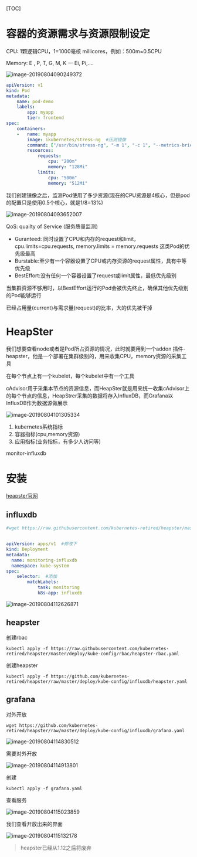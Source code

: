 [TOC]

# 容器的资源需求与资源限制设定

CPU: 1颗逻辑CPU，1=1000毫核 millicores，例如：500m=0.5CPU

Memory: E , P, T, G, M, K  —  Ei, Pi,….

![image-20190804090249372](/Users/chenyansong/Documents/note/images/docker/image-20190804090249372.png)

```yaml
apiVersion: v1
kind: Pod
metadata:
	name: pod-demo
	labels:
		app: myapp
		tier: frontend
spec:
	containers:
	-	name: myapp
		image: ikubernetes/stress-ng  #压测镜像
		command: ["/usr/bin/stress-ng", "-m 1", "-c 1", "--metrics-brief"]
		resources:
			requests:
				cpu: "200m"
				memory: "128Mi"
			limits:
				cpu: "500m"
				memory: "512Mi"
```

我们创建镜像之后，监测Pod使用了多少资源(现在的CPU资源是4核心，但是pod的配置只是使用0.5个核心，就是1/8=13%)

![image-20190804093652007](/Users/chenyansong/Documents/note/images/docker/image-20190804093652007.png)



QoS: quailty of Service (服务质量监测)

* Guranteed: 同时设置了CPU和内存的request和limit，cpu.limits=cpu.requests, memory.limits = memory.requests 这类Pod的优先级最高
* Burstable:至少有一个容器设置了CPU或内存资源的request属性，具有中等优先级
* BestEffort:没有任何一个容器设置了request或limit属性，最低优先级别

当集群资源不够用时，以BestEffort运行的Pod会被优先终止，确保其他优先级别的Pod能够运行

已经占用量(current)与需求量(request)的比率，大的优先被干掉

 

# HeapSter

我们想要查看node或者是Pod所占资源的情况，此时就要用到一个addon 插件-heapster，他是一个部署在集群级别的，用来收集CPU，memory资源的采集工具

在每个节点上有一个kubelet，每个kubelet中有一个工具

cAdvisor用于采集本节点的资源信息，而HeapSter就是用来统一收集cAdvisor上的每个节点的信息，HeapStrer采集的数据将存入InfluxDB，而Grafana以InfluxDB作为数据源做展示

![image-20190804101305334](/Users/chenyansong/Documents/note/images/docker/image-20190804101305334.png)

1. kubernetes系统指标
2. 容器指标(cpu,memory资源)
3. 应用指标(业务指标，有多少人访问等)



monitor-influxdb



# 安装

[heapster官网](https://github.com/kubernetes-retired/heapster)

## influxdb

```yaml
#wget https://raw.githubusercontent.com/kubernetes-retired/heapster/master/deploy/kube-config/influxdb/influxdb.yaml


apiVersion: apps/v1  #修改下
kind: Deployment
metadata:
  name: monitoring-influxdb
  namespace: kube-system
spec:
	selector:  #添加
		matchLabels:
			task: monitoring
			k8s-app: influxdb

```

![image-20190804112626871](/Users/chenyansong/Documents/note/images/docker/image-20190804112626871.png)



## heapster

创建rbac

```shell
kubectl apply -f https://raw.githubusercontent.com/kubernetes-retired/heapster/master/deploy/kube-config/rbac/heapster-rbac.yaml
```

创建heapster

```shell
kubectl apply -f https://github.com/kubernetes-retired/heapster/raw/master/deploy/kube-config/influxdb/heapster.yaml
```



## grafana

对外开放

```shell
wget https://github.com/kubernetes-retired/heapster/raw/master/deploy/kube-config/influxdb/grafana.yaml
```

![image-20190804114830512](/Users/chenyansong/Documents/note/images/docker/image-20190804114830512.png)

需要对外开放

![image-20190804114913801](/Users/chenyansong/Documents/note/images/docker/image-20190804114913801.png)



创建

```shell
kubectl apply -f grafana.yaml
```

查看服务

![image-20190804115023859](/Users/chenyansong/Documents/note/images/docker/image-20190804115023859.png)

我们查看开放出来的界面

![image-20190804115132178](/Users/chenyansong/Documents/note/images/docker/image-20190804115132178.png)



> heapster已经从1.12之后将废弃


